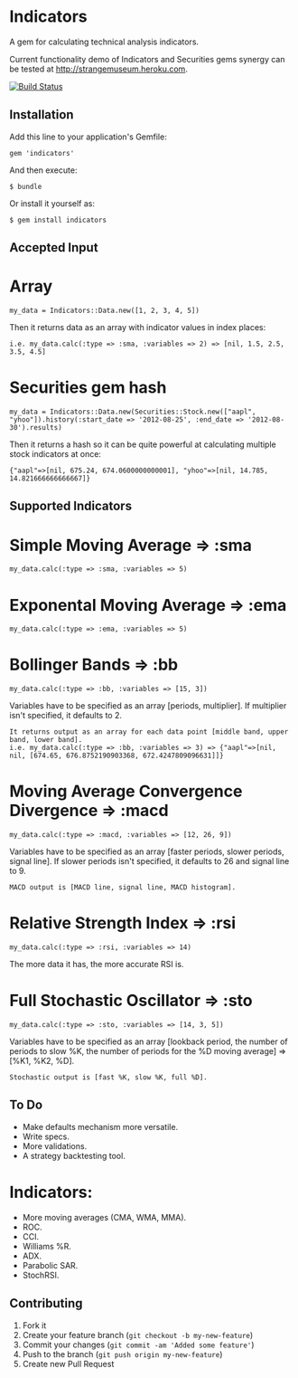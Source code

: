 # Indicators

A gem for calculating technical analysis indicators.

Current functionality demo of Indicators and Securities gems synergy can be tested at http://strangemuseum.heroku.com.

[![Build Status](https://secure.travis-ci.org/Nedomas/indicators.png)](http://travis-ci.org/Nedomas/indicators)

## Installation

Add this line to your application's Gemfile:

    gem 'indicators'

And then execute:

    $ bundle

Or install it yourself as:

    $ gem install indicators

## Accepted Input

# Array

	my_data = Indicators::Data.new([1, 2, 3, 4, 5])

Then it returns data as an array with indicator values in index places:

	i.e. my_data.calc(:type => :sma, :variables => 2) => [nil, 1.5, 2.5, 3.5, 4.5]

# Securities gem hash

	my_data = Indicators::Data.new(Securities::Stock.new(["aapl", "yhoo"]).history(:start_date => '2012-08-25', :end_date => '2012-08-30').results)

Then it returns a hash so it can be quite powerful at calculating multiple stock indicators at once:

	{"aapl"=>[nil, 675.24, 674.0600000000001], "yhoo"=>[nil, 14.785, 14.821666666666667]}

## Supported Indicators

# Simple Moving Average => :sma

	my_data.calc(:type => :sma, :variables => 5)

#	Exponental Moving Average => :ema

	my_data.calc(:type => :ema, :variables => 5)

# Bollinger Bands => :bb

	my_data.calc(:type => :bb, :variables => [15, 3])

Variables have to be specified as an array [periods, multiplier]. If multiplier isn't specified, it defaults to 2.

	It returns output as an array for each data point [middle band, upper band, lower band].
	i.e. my_data.calc(:type => :bb, :variables => 3) => {"aapl"=>[nil, nil, [674.65, 676.8752190903368, 672.4247809096631]]} 

# Moving Average Convergence Divergence => :macd

	my_data.calc(:type => :macd, :variables => [12, 26, 9])

Variables have to be specified as an array [faster periods, slower periods, signal line]. If slower periods isn't specified, it defaults to 26 and signal line to 9.

	MACD output is [MACD line, signal line, MACD histogram].

# Relative Strength Index => :rsi

	my_data.calc(:type => :rsi, :variables => 14)

The more data it has, the more accurate RSI is.

# Full Stochastic Oscillator => :sto

	my_data.calc(:type => :sto, :variables => [14, 3, 5])

Variables have to be specified as an array [lookback period, the number of periods to slow %K, the number of periods for the %D moving average] => [%K1, %K2, %D].

	Stochastic output is [fast %K, slow %K, full %D].

## To Do

* Make defaults mechanism more versatile.
* Write specs.
* More validations.
* A strategy backtesting tool.

# Indicators:
* More moving averages (CMA, WMA, MMA).
* ROC.
* CCI.
* Williams %R.
* ADX.
* Parabolic SAR.
* StochRSI.

## Contributing

1. Fork it
2. Create your feature branch (`git checkout -b my-new-feature`)
3. Commit your changes (`git commit -am 'Added some feature'`)
4. Push to the branch (`git push origin my-new-feature`)
5. Create new Pull Request
